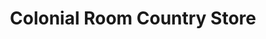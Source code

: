 ---
title: "Colonial Room Country Store"
url: /sanford/colonial-room-country-store/
shop: Kramladen
---
